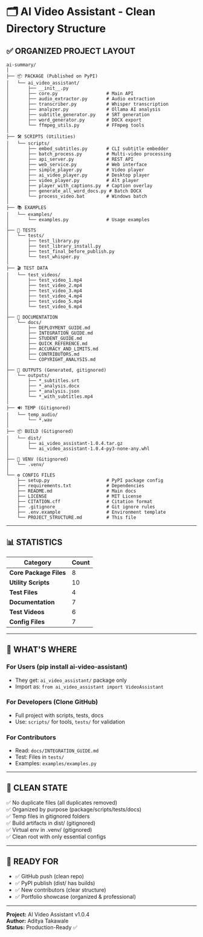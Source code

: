 # 🗂️ AI Video Assistant - Clean Directory Structure

## ✅ **ORGANIZED PROJECT LAYOUT**

```
ai-summary/
│
├── 📦 PACKAGE (Published on PyPI)
│   └── ai_video_assistant/
│       ├── __init__.py
│       ├── core.py                  # Main API
│       ├── audio_extractor.py       # Audio extraction
│       ├── transcriber.py           # Whisper transcription  
│       ├── analyzer.py              # Ollama AI analysis
│       ├── subtitle_generator.py    # SRT generation
│       ├── word_generator.py        # DOCX export
│       └── ffmpeg_utils.py          # FFmpeg tools
│
├── 🛠️ SCRIPTS (Utilities)
│   └── scripts/
│       ├── embed_subtitles.py       # CLI subtitle embedder
│       ├── batch_process.py         # Multi-video processing
│       ├── api_server.py            # REST API
│       ├── web_service.py           # Web interface
│       ├── simple_player.py         # Video player
│       ├── ai_video_player.py       # Desktop player
│       ├── video_player.py          # Alt player
│       ├── player_with_captions.py  # Caption overlay
│       ├── generate_all_word_docs.py # Batch DOCX
│       └── process_video.bat        # Windows batch
│
├── 📚 EXAMPLES
│   └── examples/
│       └── examples.py              # Usage examples
│
├── 🧪 TESTS
│   └── tests/
│       ├── test_library.py
│       ├── test_library_install.py
│       ├── test_final_before_publish.py
│       └── test_whisper.py
│
├── 🎬 TEST DATA
│   └── test_videos/
│       ├── test_video_1.mp4
│       ├── test_video_2.mp4
│       ├── test_video_3.mp4
│       ├── test_video_4.mp4
│       ├── test_video_5.mp4
│       └── test_video_6.mp4
│
├── 📖 DOCUMENTATION
│   └── docs/
│       ├── DEPLOYMENT_GUIDE.md
│       ├── INTEGRATION_GUIDE.md
│       ├── STUDENT_GUIDE.md
│       ├── QUICK_REFERENCE.md
│       ├── ACCURACY_AND_LIMITS.md
│       ├── CONTRIBUTORS.md
│       └── COPYRIGHT_ANALYSIS.md
│
├── 📁 OUTPUTS (Generated, gitignored)
│   └── outputs/
│       ├── *_subtitles.srt
│       ├── *_analysis.docx
│       ├── *_analysis.json
│       └── *_with_subtitles.mp4
│
├── 🔊 TEMP (Gitignored)
│   └── temp_audio/
│       └── *.wav
│
├── 📦 BUILD (Gitignored)
│   └── dist/
│       ├── ai_video_assistant-1.0.4.tar.gz
│       └── ai_video_assistant-1.0.4-py3-none-any.whl
│
├── 🐍 VENV (Gitignored)
│   └── .venv/
│
└── ⚙️ CONFIG FILES
    ├── setup.py                     # PyPI package config
    ├── requirements.txt             # Dependencies
    ├── README.md                    # Main docs
    ├── LICENSE                      # MIT License
    ├── CITATION.cff                 # Citation format
    ├── .gitignore                   # Git ignore rules
    ├── .env.example                 # Environment template
    └── PROJECT_STRUCTURE.md         # This file
```

---

## 📊 **STATISTICS**

| Category | Count |
|----------|-------|
| **Core Package Files** | 8 |
| **Utility Scripts** | 10 |
| **Test Files** | 4 |
| **Documentation** | 7 |
| **Test Videos** | 6 |
| **Config Files** | 7 |

---

## 🎯 **WHAT'S WHERE**

### **For Users (pip install ai-video-assistant)**
- They get: `ai_video_assistant/` package only
- Import as: `from ai_video_assistant import VideoAssistant`

### **For Developers (Clone GitHub)**
- Full project with scripts, tests, docs
- Use: `scripts/` for tools, `tests/` for validation

### **For Contributors**
- Read: `docs/INTEGRATION_GUIDE.md`
- Test: Files in `tests/`
- Examples: `examples/examples.py`

---

## 🧹 **CLEAN STATE**

✅ No duplicate files (all duplicates removed)  
✅ Organized by purpose (package/scripts/tests/docs)  
✅ Temp files in gitignored folders  
✅ Build artifacts in dist/ (gitignored)  
✅ Virtual env in .venv/ (gitignored)  
✅ Clean root with only essential configs  

---

## 🚀 **READY FOR**

- ✅ GitHub push (clean repo)
- ✅ PyPI publish (dist/ has builds)
- ✅ New contributors (clear structure)
- ✅ Portfolio showcase (organized & professional)

---

**Project:** AI Video Assistant v1.0.4  
**Author:** Aditya Takawale  
**Status:** Production-Ready ✅
